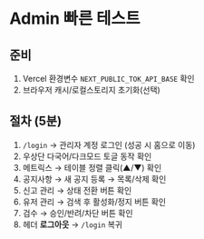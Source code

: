# Admin 빠른 테스트

## 준비
1. Vercel 환경변수 `NEXT_PUBLIC_TOK_API_BASE` 확인
2. 브라우저 캐시/로컬스토리지 초기화(선택)

## 절차 (5분)
1. `/login` → 관리자 계정 로그인 (성공 시 홈으로 이동)
2. 우상단 다국어/다크모드 토글 동작 확인
3. 메트릭스 → 테이블 정렬 클릭(▲/▼) 확인
4. 공지사항 → 새 공지 등록 → 목록/삭제 확인
5. 신고 관리 → 상태 전환 버튼 확인
6. 유저 관리 → 검색 후 활성화/정지 버튼 확인
7. 검수 → 승인/반려/차단 버튼 확인
8. 헤더 **로그아웃** → `/login` 복귀

